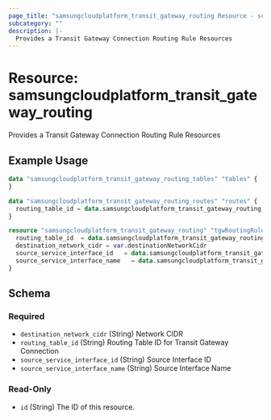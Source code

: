 ```yaml
---
page_title: "samsungcloudplatform_transit_gateway_routing Resource - scp"
subcategory: ""
description: |-
  Provides a Transit Gateway Connection Routing Rule Resources
---
```


# Resource: samsungcloudplatform_transit_gateway_routing

Provides a Transit Gateway Connection Routing Rule Resources


## Example Usage

```terraform
data "samsungcloudplatform_transit_gateway_routing_tables" "tables" {
}

data "samsungcloudplatform_transit_gateway_routing_routes" "routes" {
  routing_table_id = data.samsungcloudplatform_transit_gateway_routing_tables.tables.contents[0].routing_table_id
}

resource "samsungcloudplatform_transit_gateway_routing" "tgwRoutingRule01" {
  routing_table_id  = data.samsungcloudplatform_transit_gateway_routing_tables.tables.contents[0].routing_table_id
  destination_network_cidr = var.destinationNetworkCidr
  source_service_interface_id   = data.samsungcloudplatform_transit_gateway_routing_routes.routes.contents[0].source_service_interface_id
  source_service_interface_name   = data.samsungcloudplatform_transit_gateway_routing_routes.routes.contents[0].source_service_interface_name
}
```

<!-- schema generated by tfplugindocs -->
## Schema

### Required

- `destination_network_cidr` (String) Network CIDR
- `routing_table_id` (String) Routing Table ID for Transit Gateway Connection
- `source_service_interface_id` (String) Source Interface ID
- `source_service_interface_name` (String) Source Interface Name

### Read-Only

- `id` (String) The ID of this resource.

